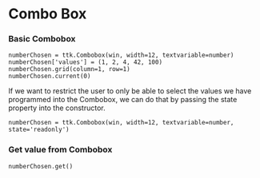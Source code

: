 # Combo Box

### Basic Combobox

```
numberChosen = ttk.Combobox(win, width=12, textvariable=number)
numberChosen['values'] = (1, 2, 4, 42, 100)
numberChosen.grid(column=1, row=1)
numberChosen.current(0)
```

If we want to restrict the user to only be able to select the values we have programmed into the Combobox, we can do that by passing the state property into the constructor. 

```
numberChosen = ttk.Combobox(win, width=12, textvariable=number, state='readonly')
```

### Get value from Combobox

```
numberChosen.get()
```

